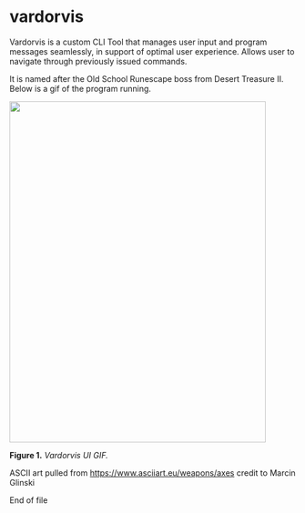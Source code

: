 # vardorvis

Vardorvis is a custom CLI Tool that manages user input and program messages seamlessly, in support of optimal user experience. Allows user to navigate through previously issued commands.

It is named after the Old School Runescape boss from Desert Treasure II. Below is a gif of the program running.

<img src="./README_Images/vardorvis_UI.gif" width="450" height="600">

**Figure 1.** *Vardorvis UI GIF.*

ASCII art pulled from https://www.asciiart.eu/weapons/axes credit to Marcin Glinski

End of file
